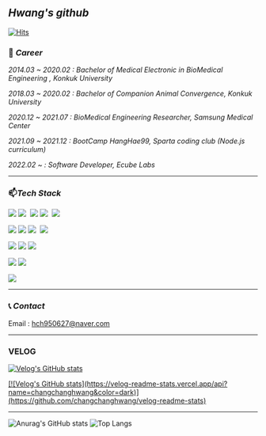 ## _Hwang's github_

[![Hits](https://hits.seeyoufarm.com/api/count/incr/badge.svg?url=https%3A%2F%2Fgithub.com%2Fchangchanghwang&count_bg=%23003CEB&title_bg=%23555555&icon=&icon_color=%23E7E7E7&title=hits&edge_flat=true)](https://hits.seeyoufarm.com)


### 💼 _Career_
_2014.03 ~ 2020.02 : Bachelor of Medical Electronic in BioMedical Engineering , Konkuk University_

_2018.03 ~ 2020.02 : Bachelor of Companion Animal Convergence, Konkuk University_

_2020.12 ~ 2021.07 : BioMedical Engineering Researcher, Samsung Medical Center_

_2021.09 ~ 2021.12 : BootCamp HangHae99, Sparta coding club (Node.js curriculum)_

_2022.02 ~  : Software Developer, Ecube Labs_

<hr/>

### 📫_Tech Stack_  
<img src="https://img.shields.io/badge/JavaScript-F7DF1E?style=flat-square&logo=JavaScript&logoColor=black"/></a> 
![](https://img.shields.io/badge/Node.js-ABF200?style=flat-square&logo=node.js&logoColor=white)&nbsp; 
<img src="https://img.shields.io/badge/typescript-3178C6?style=flat-square&logo=typescript&logoColor=white"/> 
![](https://img.shields.io/badge/Python-14354C?style=flat-square&logo=python&logoColor=white)&nbsp;
![](https://img.shields.io/badge/React-20232A?style=flat-square&logo=react&logoColor=61DAFB)&nbsp;

<img src="https://img.shields.io/badge/MongoDB-47A248?style=squre&logo=MongoDB&logoColor=white"/></a> 
<img src="https://img.shields.io/badge/MariaDB-003545?style=squre&logo=mariaDB&logoColor=white"/></a> 
![](https://img.shields.io/badge/MySQL-4479A1?style=flat-square&logo=mysql&logoColor=white)&nbsp; 
<img src="https://img.shields.io/badge/redis-DC382D?style=flat-square&logo=redis&logoColor=white"/> 

<img src="https://img.shields.io/badge/Spring-6DB33F?style=squre&logo=spring&logoColor=white"/></a> 
<img src="https://img.shields.io/badge/Flask-000000?style=squre&logo=flask&logoColor=white"/></a> 
<img src="https://img.shields.io/badge/Java-964B00?style=squre&logo=java&logoColor=white"/></a>  

<img src="https://img.shields.io/badge/HTML5-E34F26?style=HTML5&logo=spring&logoColor=white"/></a> 
<img src="https://img.shields.io/badge/CSS3-1572B6?style=squre&logo=CSS3&logoColor=white"/></a>  

<img src="https://img.shields.io/badge/C-A8B9CC?style=squre&logo=C&logoColor=white"/></a>
<hr/>

### 📞 _Contact_
Email : hch950627@naver.com
<hr/>

### VELOG 

[![Velog's GitHub stats](https://velog-readme-stats.vercel.app/api/badge?name=velog)](https://velog.io/@changchanghwang)

<a href='https://velog.io/@changchanghwang'>
[![Velog's GitHub stats](https://velog-readme-stats.vercel.app/api?name=changchanghwang&color=dark)](https://github.com/changchanghwang/velog-readme-stats)
</a>
<hr/>

![Anurag's GitHub stats](https://github-readme-stats.vercel.app/api?username=changchanghwang&&show_icons=true&theme=great-gatsby) ![Top Langs](https://github-readme-stats.vercel.app/api/top-langs/?username=changchanghwang)

